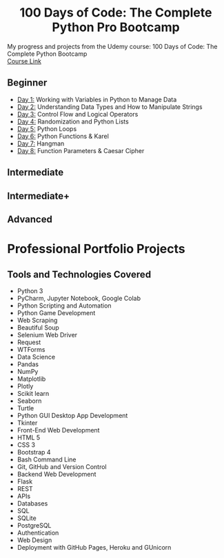 <h1 align="center">100 Days of Code: The Complete Python Pro Bootcamp
</h1>

My progress and projects from the Udemy course: 100 Days of Code: The Complete Python Bootcamp \
[Course Link](https://www.udemy.com/course/100-days-of-code/)

## Beginner
- [Day 1:](https://github.com/aidanpmitchell/100-days-of-code-python/tree/main/Day1) Working with Variables in Python to Manage Data
- [Day 2:](https://github.com/aidanpmitchell/100-days-of-code-python/tree/main/Day2) Understanding Data Types and How to Manipulate Strings
- [Day 3:](https://github.com/aidanpmitchell/100-days-of-code-python/tree/main/Day3) Control Flow and Logical Operators
- [Day 4:](https://github.com/aidanpmitchell/100-days-of-code-python/tree/main/Day4) Randomization and Python Lists
- [Day 5:](https://github.com/aidanpmitchell/100-days-of-code-python/tree/main/Day5) Python Loops
- [Day 6:](https://github.com/aidanpmitchell/100-days-of-code-python/tree/main/Day6) Python Functions & Karel
- [Day 7:](https://github.com/aidanpmitchell/100-days-of-code-python/tree/main/Day7) Hangman
- [Day 8:](https://github.com/aidanpmitchell/100-days-of-code-python/tree/main/Day8) Function Parameters & Caesar Cipher

## Intermediate

## Intermediate+

## Advanced

# Professional Portfolio Projects


## Tools and Technologies Covered
- Python 3
- PyCharm, Jupyter Notebook, Google Colab
- Python Scripting and Automation
- Python Game Development
- Web Scraping
- Beautiful Soup
- Selenium Web Driver
- Request
- WTForms
- Data Science
- Pandas
- NumPy
- Matplotlib
- Plotly
- Scikit learn
- Seaborn
- Turtle
- Python GUI Desktop App Development
- Tkinter
- Front-End Web Development
- HTML 5
- CSS 3
- Bootstrap 4
- Bash Command Line
- Git, GitHub and Version Control
- Backend Web Development
- Flask
- REST
- APIs
- Databases
- SQL
- SQLite
- PostgreSQL
- Authentication
- Web Design
- Deployment with GitHub Pages, Heroku and GUnicorn